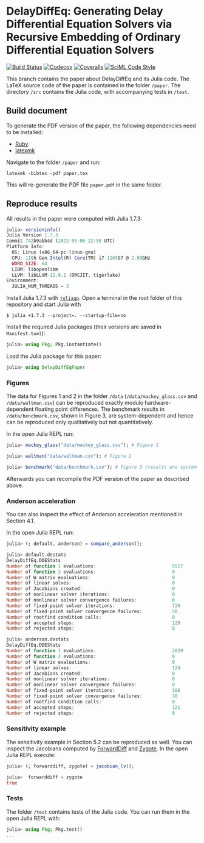 # DelayDiffEq: Generating Delay Differential Equation Solvers via Recursive Embedding of Ordinary Differential Equation Solvers

[![Build Status](https://github.com/SciML/DelayDiffEq.jl/workflows/CI/badge.svg?branch=paper)](https://github.com/SciML/DelayDiffEq.jl/actions?query=workflow%3ACI+branch%3Apaper)
[![Codecov](https://codecov.io/gh/SciML/DelayDiffEq.jl/branch/paper/graph/badge.svg)](https://codecov.io/gh/SciML/DelayDiffEq.jl)
[![Coveralls](https://coveralls.io/repos/github/SciML/DelayDiffEq.jl/badge.svg?branch=paper)](https://coveralls.io/github/SciML/DelayDiffEq.jl?branch=paper)
[![SciML Code Style](https://img.shields.io/static/v1?label=code%20style&message=SciML&color=9558b2&labelColor=389826)](https://github.com/SciML/SciMLStyle)

This branch contains the paper about DelayDiffEq and its Julia code.
The LaTeX source code of the paper is contained in the folder `/paper`.
The directory `/src` contains the Julia code, with accompanying tests in `/test`.

## Build document

To generate the PDF version of the paper, the following dependencies need to be installed:
- [Ruby](https://www.ruby-lang.org/en/)
- [latexmk](https://www.ctan.org/pkg/latexmk/)

Navigate to the folder `/paper` and run:

```shell
latexmk -bibtex -pdf paper.tex
```

This will re-generate the PDF file `paper.pdf` in the same folder.

## Reproduce results

All results in the paper were computed with Julia 1.7.3:

```julia
julia> versioninfo()
Julia Version 1.7.3
Commit 742b9abb4d (2022-05-06 12:58 UTC)
Platform Info:
  OS: Linux (x86_64-pc-linux-gnu)
  CPU: 11th Gen Intel(R) Core(TM) i7-1165G7 @ 2.80GHz
  WORD_SIZE: 64
  LIBM: libopenlibm
  LLVM: libLLVM-12.0.1 (ORCJIT, tigerlake)
Environment:
  JULIA_NUM_THREADS = 3
```

Install Julia 1.7.3 with [`juliaup`](https://github.com/JuliaLang/juliaup).
Open a terminal in the root folder of this repository and start Julia with

```shell
$ julia +1.7.3 --project=. --startup-file=no
```

Install the required Julia packages (their versions are saved in `Manifest.toml`):

```julia
julia> using Pkg; Pkg.instantiate()
```

Load the Julia package for this paper:

```julia
julia> using DelayDiffEqPaper
```

### Figures

The data for Figures 1 and 2 in the folder `/data` (`/data/mackey_glass.csv` and `/data/waltman.csv`) can be reproduced exactly modulo hardware-dependent floating point differences.
The benchmark results in `/data/benchmark.csv`, shown in Figure 3, are system-dependent and hence can be reproduced only qualitatively but not quantitatively.

In the open Julia REPL run:

```julia
julia> mackey_glass("data/mackey_glass.csv"); # Figure 1

julia> waltman("data/waltman.csv"); # Figure 2

julia> benchmark("data/benchmark.csv"); # Figure 3 (results are system-dependent!)
```

Afterwards you can recompile the PDF version of the paper as described above.

### Anderson acceleration

You can also inspect the effect of Anderson acceleration mentioned in Section 4.1.

In the open Julia REPL run:

```julia
julia> (; default, anderson) = compare_anderson();

julia> default.destats
DelayDiffEq.DDEStats
Number of function 1 evaluations:                            5517
Number of function 2 evaluations:                            0
Number of W matrix evaluations:                              0
Number of linear solves:                                     0
Number of Jacobians created:                                 0
Number of nonlinear solver iterations:                       0
Number of nonlinear solver convergence failures:             0
Number of fixed-point solver iterations:                     720
Number of fixed-point solver convergence failures:           58
Number of rootfind condition calls:                          0
Number of accepted steps:                                    129
Number of rejected steps:                                    8

julia> anderson.destats
DelayDiffEq.DDEStats
Number of function 1 evaluations:                            2829
Number of function 2 evaluations:                            0
Number of W matrix evaluations:                              0
Number of linear solves:                                     124
Number of Jacobians created:                                 0
Number of nonlinear solver iterations:                       0
Number of nonlinear solver convergence failures:             0
Number of fixed-point solver iterations:                     308
Number of fixed-point solver convergence failures:           30
Number of rootfind condition calls:                          0
Number of accepted steps:                                    121
Number of rejected steps:                                    8
```

### Sensitivity example

The sensitivity example in Section 5.2 can be reproduced as well.
You can inspect the Jacobians computed by [ForwardDiff](https://github.com/JuliaDiff/ForwardDiff.jl) and [Zygote](https://github.com/FluxML/Zygote.jl).
In the open Julia REPL execute:

```julia
julia> (; forwarddiff, zygote) = jacobian_lv();

julia>  forwarddiff ≈ zygote
true
```

### Tests

The folder `/test` contains tests of the Julia code.
You can run them in the open Julia REPL with:

```julia
julia> using Pkg; Pkg.test()
...
```
